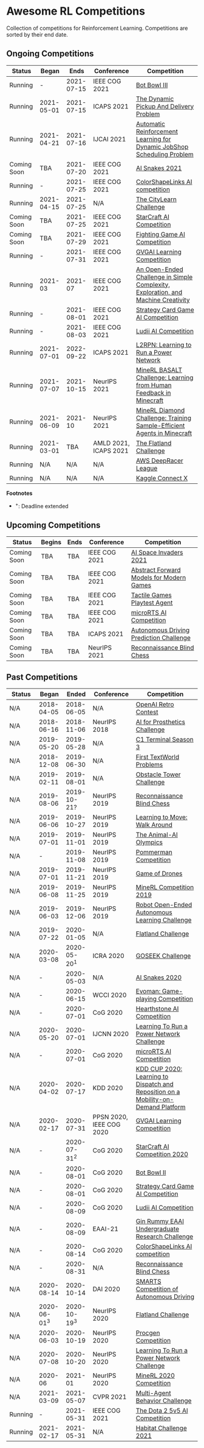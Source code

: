 # Awesome RL Competitions

Collection of competitions for Reinforcement Learning. Competitions are sorted by their end date.

## Ongoing Competitions

| Status      | Began      | Ends       | Conference | Competition |
| ----------- | ---------- | ---------- | ---------- | ----------- |
| Running     | -          | 2021-07-15 | IEEE COG 2021 | [Bot Bowl III](https://njustesen.github.io/ffai/bot-bowl-iii) |
| Running     | 2021-05-01 | 2021-07-15 | ICAPS 2021 | [The Dynamic Pickup And Delivery Problem](https://competition.huaweicloud.com/information/1000041411/introduction) |
| Running     | 2021-04-21 | 2021-07-16 | IJCAI 2021 | [Automatic Reinforcement Learning for Dynamic JobShop Scheduling Problem](https://www.4paradigm.com/content/details_85_2026.html) |
| Coming Soon | TBA        | 2021-07-20 | IEEE COG 2021 | [AI Snakes 2021](https://agrishchenko.wixsite.com/aisnakes2021) |
| Running     | -          | 2021-07-25 | IEEE COG 2021 | [ColorShapeLinks AI competition](https://videojogoslusofona.github.io/color-shape-links-ai-competition/) |
| Running     | 2021-04-15 | 2021-07-25 | N/A | [The CityLearn Challenge](https://sites.google.com/view/citylearnchallenge) |
| Coming Soon | TBA        | 2021-07-25 | IEEE COG 2021 | [StarCraft AI Competition](https://cilab.gist.ac.kr/sc_competition/) |
| Coming Soon | TBA        | 2021-07-29 | IEEE COG 2021 | [Fighting Game AI Competition](https://www.ice.ci.ritsumei.ac.jp/~ftgaic/index.htm) |
| Running     | -          | 2021-07-31 | IEEE COG 2021 | [GVGAI Learning Competition](http://aingames.cn/gvgai/cog2021/) |
| Running     | 2021-03    | 2021-07    | IEEE COG 2021 | [An Open-Ended Challenge in Simple Complexity, Exploration, and Machine Creativity](https://rivesunder.github.io/carle/) |
| Running     | -          | 2021-08-01 | IEEE COG 2021 | [Strategy Card Game AI Competition](https://legendsofcodeandmagic.com/COG21/) |
| Running     | -          | 2021-08-03 | IEEE COG 2021 | [Ludii AI Competition](https://github.com/Ludeme/LudiiAICompetition) |
| Running     | 2021-07-01 | 2022-09-22 | ICAPS 2021 | [L2RPN: Learning to Run a Power Network](https://icaps21.icaps-conference.org/Competitions/) |
| Running     | 2021-07-07 | 2021-10-15 | NeurIPS 2021 | [MineRL BASALT Challenge: Learning from Human Feedback in Minecraft](https://www.aicrowd.com/challenges/neurips-2021-minerl-basalt-competition) |
| Running     | 2021-06-09 | 2021-10    | NeurIPS 2021 | [MineRL Diamond Challenge: Training Sample-Efficient Agents in Minecraft](https://www.aicrowd.com/challenges/neurips-2021-minerl-diamond-competition) |
| Running     | 2021-03-01 | TBA        | AMLD 2021, ICAPS 2021 | [The Flatland Challenge](https://www.aicrowd.com/challenges/flatland) |
| Running     | N/A        | N/A        | N/A        | [AWS DeepRacer League](https://aws.amazon.com/deepracer/league/) |
| Running     | N/A        | N/A        | N/A        | [Kaggle Connect X](https://www.kaggle.com/c/connectx) |


**Footnotes**
- <sup>+</sup>: Deadline extended

## Upcoming Competitions

| Status      | Begins     | Ends       | Conference | Competition |
| ----------- | ---------- | ---------- | ---------- | ----------- |
| Coming Soon | TBA        | TBA        | IEEE COG 2021 | [AI Space Invaders 2021](https://agrishchenko.wixsite.com/space2021) |
| Coming Soon | TBA        | TBA        | IEEE COG 2021 | [Abstract Forward Models for Modern Games](https://gaigresearch.github.io/afm/competition/) |
| Coming Soon | TBA        | TBA        | IEEE COG 2021 | [Tactile Games Playtest Agent](https://aicompetition.tactilegames.com/about/) |
| Coming Soon | TBA        | TBA        | IEEE COG 2021 | [microRTS AI Competition](https://sites.google.com/site/micrortsaicompetition/) |
| Coming Soon | TBA        | TBA        | ICAPS 2021 | [Autonomous Driving Prediction Challenge](https://icaps21.icaps-conference.org/Competitions/) |
| Coming Soon | TBA        | TBA        | NeurIPS 2021 | [Reconnaissance Blind Chess](https://rbc.jhuapl.edu/neurips2021) |

## Past Competitions

| Status  | Began      | Ended      | Conference | Competition |
| ------- | ---------- | ---------- | ---------- | ----------- |
| N/A     | 2018-04-05 | 2018-06-05 | N/A | [OpenAI Retro Contest](https://openai.com/blog/retro-contest/) |
| N/A     | 2018-06-16 | 2018-11-06 | NeurIPS 2018 | [AI for Prosthetics Challenge](https://www.crowdai.org/challenges/nips-2018-ai-for-prosthetics-challenge) |
| N/A     | 2019-05-20 | 2019-05-28 | N/A | [C1 Terminal Season 3](https://terminal.c1games.com/) |
| N/A     | 2018-12-08 | 2019-06-30 | N/A | [First TextWorld Problems](https://competitions.codalab.org/competitions/20865) |
| N/A     | 2019-02-11 | 2019-08-01 | N/A | [Obstacle Tower Challenge](https://www.aicrowd.com/challenges/unity-obstacle-tower-challenge) |
| N/A     | 2019-08-06 | 2019-10-21? | NeurIPS 2019 | [Reconnaissance Blind Chess](https://rbc.jhuapl.edu/) |
| N/A     | 2019-06-06 | 2019-10-27 | NeurIPS 2019 | [Learning to Move: Walk Around](https://www.aicrowd.com/challenges/neurips-2019-learning-to-move-walk-around) |
| N/A     | 2019-07-01 | 2019-11-01 | NeurIPS 2019 | [The Animal-AI Olympics](http://animalaiolympics.com) |
| N/A     | - | 2019-11-08 | NeurIPS 2019 | [Pommerman Competition](https://www.pommerman.com/competitions) |
| N/A     | 2019-07-01 | 2019-11-21 | NeurIPS 2019 | [Game of Drones](https://www.microsoft.com/en-us/research/academic-program/game-of-drones-competition-at-neurips-2019/) |
| N/A     | 2019-06-08 | 2019-11-25 | NeurIPS 2019 | [MineRL Competition 2019](https://www.aicrowd.com/challenges/neurips-2019-minerl-competition) |
| N/A     | 2019-06-03 | 2019-12-06 | NeurIPS 2019 | [Robot Open-Ended Autonomous Learning Challenge](https://www.aicrowd.com/challenges/neurips-2019-robot-open-ended-autonomous-learning) |
| N/A     | 2019-07-22 | 2020-01-05 | N/A | [Flatland Challenge](https://www.aicrowd.com/challenges/flatland-challenge) |
| N/A     | 2020-03-08 | 2020-05-20<sup>1</sup> | ICRA 2020  | [GOSEEK Challenge](https://github.com/MIT-TESSE/goseek-challenge) |
| N/A     | - | 2020-05-03 | N/A | [AI Snakes 2020](https://agrishchenko.wixsite.com/snakesai) |
| N/A     | - | 2020-06-15 | WCCI 2020 | [Evoman: Game-playing Competition](http://pesquisa.ufabc.edu.br/hal/Evoman.html) |
| N/A     | - | 2020-07-01 | CoG 2020   | [Hearthstone AI Competition](https://dockhorn.antares.uberspace.de/wordpress/) |
| N/A     | 2020-05-20 | 2020-07-01 | IJCNN 2020   | [Learning To Run a Power Network Challenge](https://l2rpn.chalearn.org/) |
| N/A     | - | 2020-07-01 | CoG 2020   | [microRTS AI Competition](https://sites.google.com/site/micrortsaicompetition/home) |
| N/A     | 2020-04-02 | 2020-07-17  | KDD 2020   | [KDD CUP 2020: Learning to Dispatch and Reposition on a Mobility-on-Demand Platform](https://outreach.didichuxing.com/competition/kddcup2020/) |
| N/A     | 2020-02-17 | 2020-07-31  | PPSN 2020, IEEE COG 2020 | [GVGAI Learning Competition](http://www.aingames.cn/gvgai/ppsn_cog2020) |
| N/A     | - | 2020-07-31<sup>2</sup>  | CoG 2020   | [StarCraft AI Competition 2020](https://cilab.gist.ac.kr/sc_competition/) |
| N/A     | - | 2020-08-01 | CoG 2020   | [Bot Bowl II](https://njustesen.github.io/ffai/bot-bowl-ii) |
| N/A     | - | 2020-08-01 | CoG 2020   | [Strategy Card Game AI Competition](https://jakubkowalski.tech/Projects/LOCM/COG20/) |
| N/A     | - | 2020-08-09 | CoG 2020   | [Ludii AI Competition](https://github.com/Ludeme/LudiiAICompetition) |
| N/A     | - | 2020-08-09 | EAAI-21    | [Gin Rummy EAAI Undergraduate Research Challenge](http://cs.gettysburg.edu/~tneller/games/ginrummy/eaai/) |
| N/A     | - | 2020-08-14 | CoG 2020   | [ColorShapeLinks AI competition](https://videojogoslusofona.github.io/color-shape-links-ai-competition/#important-dates) |
| N/A     | - | 2020-08-31 | N/A        | [Reconnaissance Blind Chess](https://rbc.jhuapl.edu/) |
| N/A     | 2020-08-14 | 2020-10-14 | DAI 2020    | [SMARTS Competition of Autonomous Driving](https://www.drive-ml.com/competition/) |
| N/A     | 2020-06-01<sup>3</sup> | 2020-10-19<sup>3</sup> | NeurIPS 2020 | [Flatland Challenge](https://www.aicrowd.com/challenges/neurips-2020-flatland-challenge/) |
| N/A     | 2020-06-03 | 2020-10-19 | NeurIPS 2020 | [Procgen Competition](https://www.aicrowd.com/challenges/neurips-2020-procgen-competition) |
| N/A     | 2020-07-08 | 2020-10-20 | NeurIPS 2020   | [Learning To Run a Power Network Challenge](https://l2rpn.chalearn.org/) |
| N/A     | 2020-06 | 2021-01 | NeurIPS 2020 | [MineRL 2020 Competition](https://www.aicrowd.com/challenges/neurips-2020-minerl-competition) |
| N/A     | 2021-03-09 | 2021-05-07 | CVPR 2021  | [Multi-Agent Behavior Challenge](https://www.aicrowd.com/challenges/multi-agent-behavior-representation-modeling-measurement-and-applications) |
| Running     | -          | 2021-05-31 | IEEE COG 2021 | [The Dota 2 5v5 AI Competition](https://games.mau.se/research/the-dota2-5v5-ai-competition/) |
| Running     | 2021-02-17 | 2021-05-31 | N/A | [Habitat Challenge 2021](https://aihabitat.org/challenge/2021/) |
